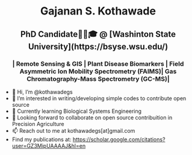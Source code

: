 <h1 align="center">
Gajanan S. Kothawade
</h1>
<h2 align="center">
PhD Candidate👨‍🔬🎓  @ [Washinton State University](https://bsyse.wsu.edu/) 
</h2>
<h3 align="center">
| Remote Sensing & GIS | Plant Disease Biomarkers | Field Asymmetric Ion Mobility Spectrometry (FAIMS)| Gas Chromatography-Mass Spectrometry (GC-MS)|
</h3>



- 👋 Hi, I’m @kothawadegs
- 👀 I’m interested in writing/developing simple codes to contribute open source
- 🌱 Currently learning Biological Systems Engineering
- 💞️ Looking forward to collaborate on open source contribuition in Precision Agriculture
- 📫 Reach out to me at kothawadegs[at]gmail.com
- Find my publications at: https://scholar.google.com/citations?user=GZ3MipUAAAAJ&hl=en

<!---
kothawadegs/kothawadegs is a ✨ special ✨ repository because its `README.md` (this file) appears on your GitHub profile.
You can click the Preview link to take a look at your changes.
--->

